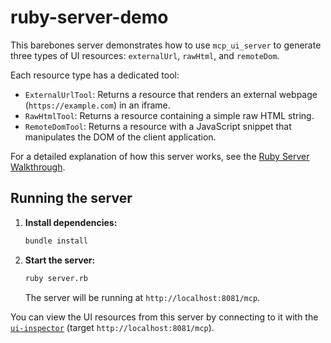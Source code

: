 # ruby-server-demo

This barebones server demonstrates how to use `mcp_ui_server` to generate three types of UI resources: `externalUrl`, `rawHtml`, and `remoteDom`.

Each resource type has a dedicated tool:
- `ExternalUrlTool`: Returns a resource that renders an external webpage (`https://example.com`) in an iframe.
- `RawHtmlTool`: Returns a resource containing a simple raw HTML string.
- `RemoteDomTool`: Returns a resource with a JavaScript snippet that manipulates the DOM of the client application.

For a detailed explanation of how this server works, see the [Ruby Server Walkthrough](https://mcpui.dev/guide/server/ruby/walkthrough).

## Running the server

1. **Install dependencies:**
   ```sh
   bundle install
   ```
2. **Start the server:**
   ```sh
   ruby server.rb
   ```
   The server will be running at `http://localhost:8081/mcp`.

You can view the UI resources from this server by connecting to it with the [`ui-inspector`](https://github.com/idosal/ui-inspector) (target `http://localhost:8081/mcp`).